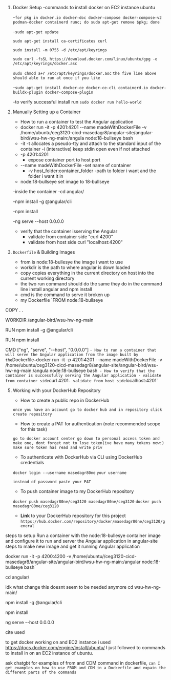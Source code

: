 1. Docker Setup
   -commands to install docker on EC2 instance ubuntu
   
   -`for pkg in docker.io docker-doc docker-compose docker-compose-v2 podman-docker containerd runc; do sudo apt-get remove $pkg; done`


   
   -`sudo apt-get update`

    `sudo apt-get install ca-certificates curl`

    `sudo install -m 0755 -d /etc/apt/keyrings`

    `sudo curl -fsSL https://download.docker.com/linux/ubuntu/gpg -o /etc/apt/keyrings/docker.asc`

    `sudo chmod a+r /etc/apt/keyrings/docker.asc`
   `the five line above should able to run at once if you like`

   -`sudo apt-get install docker-ce docker-ce-cli containerd.io docker-buildx-plugin docker-compose-plugin`
   
   -to verify successful install run `sudo docker run hello-world`

3. Manually Setting up a Container
    - How to run a container to test the Angular application
    -  docker run -it -p 4201:4201 --name madeWithDockerFile -v /home/ubuntu/ceg3120-cicd-masedagr8/angular-site/angular-bird/wsu-hw-ng-main:/angula node:18-bullseye bash
      - -it -t allocates a pseudo-tty and attach to the standard input of the container
          -i (interactive) keep stdin open even if not attached
      - -p 4201:4201
          - expose container port to host port
      - --name madeWithDockerFile
            -set name of container
        - -v host_folder:container_folder
           -path to folder i want and the folder i want it in
      - node:18-bullseye set image to 18-bullseye
        
      -inside the container
      -cd angular/

      -npm install -g @angular/cli

      -npm install

      -ng serve --host 0.0.0.0

    - verify that the container isserving the Angular
      - validate from container side "curl 4200"
      - validate from host side curl "localhost:4200"

4. `Dockerfile` & Building Images
    - from is node:18-bullesye the image i want to use
    - workdir is the path to where angular is down loaded
    - copy copies everything in the current directory on host into the current working directory
    - the two run command should do the same they do in the command line install angular and npm install
    - cmd is the command to serve it broken up
    - my Dockerfile
`FROM node:18-bullseye

COPY . .

WORKDIR /angular-bird/wsu-hw-ng-main

RUN npm install -g @angular/cli

RUN npm install

CMD ["ng", "serve", "--host", "0.0.0.0"]
`
    - How to run a container that will serve the Angular application from the image built by the `Dockerfile`
    - `docker run -it -p 4201:4201 --name madeWithDockerFile -v /home/ubuntu/ceg3120-cicd-masedagr8/angular-site/angular-bird/wsu-hw-ng-main:/angula node:18-bullseye bash` 
    - How to verify that the container is successfully serving the Angular application
      - validate from container side `curl 4201`
      - validate from host side `localhost:4201`


5. Working with your DockerHub Repository
    - How to create a public repo in DockerHub
    
    `once you have an account go to docker hub and in repository click create repository`
    
    - How to create a PAT for authentication (note recommended scope for this task)
    
    `go to docker account center go down to personal access token and make one, dont forget not to lose token(ive have many tokens now:)`
    `make sure token has read and write priv` 
    
    - To authenticate with DockerHub via CLI using DockerHub credentials
    
    `docker login --username masedagr80ne` `your username`
    
    `instead of password paste your PAT`
      
    - To push container image to my DockerHub repository
    
    `docker push masedagr80ne/ceg3120 masedagr80ne/ceg3120`
    `docker push masedagr80ne/ceg3120`
    
    - **Link** to your DockerHub repository for this project
   `https://hub.docker.com/repository/docker/masedagr80ne/ceg3120/general`



steps to setup Run a container with the node:18-bullesye container image and configure it to run and server the Angular application in angular-site
steps to make new image and get it running Angular application

docker run -it -p 4200:4200 -v /home/ubuntu//ceg3120-cicd-masedagr8/angular-site/angular-bird/wsu-hw-ng-main:/angular node:18-bullseye bash`

cd angular/

idk what change this doesnt seem to be needed anymore
cd wsu-hw-ng-main/

npm install -g @angular/cli

npm install

ng serve --host 0.0.0.0


cite used 

to get docker working on and EC2 instance i used https://docs.docker.com/engine/install/ubuntu/ 
I just followed to commands to install in on an EC2 instance of ubuntu.

ask chatgbt for examples of from and CDM command in dockerfile, `can I get examples on how to use FROM and CDM in a Dockerfile and expain the different parts of the commands` 


